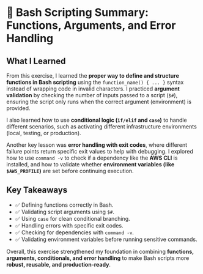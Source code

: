 # 📘 Bash Scripting Summary: Functions, Arguments, and Error Handling

## What I Learned

From this exercise, I learned the **proper way to define and structure functions in Bash scripting** using the `function_name() { ... }` syntax instead of wrapping code in invalid characters. I practiced **argument validation** by checking the number of inputs passed to a script (`$#`), ensuring the script only runs when the correct argument (environment) is provided.  

I also learned how to use **conditional logic (`if/elif` and `case`)** to handle different scenarios, such as activating different infrastructure environments (local, testing, or production).  

Another key lesson was **error handling with exit codes**, where different failure points return specific exit values to help with debugging. I explored how to use `command -v` to check if a dependency like the **AWS CLI** is installed, and how to validate whether **environment variables (like `$AWS_PROFILE`)** are set before continuing execution.  

## Key Takeaways
- ✅ Defining functions correctly in Bash.  
- ✅ Validating script arguments using `$#`.  
- ✅ Using `case` for clean conditional branching.  
- ✅ Handling errors with specific exit codes.  
- ✅ Checking for dependencies with `command -v`.  
- ✅ Validating environment variables before running sensitive commands.  

Overall, this exercise strengthened my foundation in combining **functions, arguments, conditionals, and error handling** to make Bash scripts more **robust, reusable, and production-ready**.

